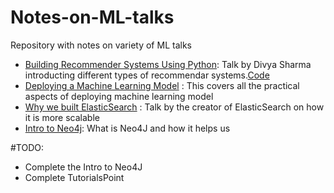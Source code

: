 # Notes-on-ML-talks
Repository with notes on variety of ML talks

- [Building Recommender Systems Using Python](https://www.youtube.com/watch?v=39vJRxIPSxw): Talk by Divya Sharma introducting different types of recommendar systems.[Code](https://github.com/dvysardana/RecommenderSystems_PyData_2016)
- [Deploying a Machine Learning Model](https://www.youtube.com/watch?v=6TI-gQhsf40) : This covers all the practical aspects of deploying machine learning model
- [Why we built ElasticSearch](https://www.youtube.com/watch?v=fEsmydn747c) : Talk by the creator of ElasticSearch on how it is more scalable
- [Intro to Neo4j](https://www.youtube.com/watch?v=U8ZGVx1NmQg): What is Neo4J and how it helps us

#TODO:
- Complete the Intro to Neo4J 
- Complete TutorialsPoint
